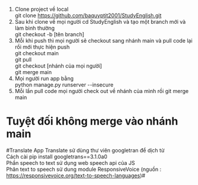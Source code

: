 1. Clone project về local <br />
git clone https://github.com/baquyptit2001/StudyEnglish.git <br />
2. Sau khi clone về mọi người cd StudyEnglish và tạo một branch mới và làm bình thường  <br />
git checkout -b [tên branch] <br />
3. Mỗi khi push thì mọi người sẽ checkout sang nhánh main và pull code lại rồi mới thực hiện push <br />
git checkout main <br />
git pull <br />
git checkout [nhánh của mọi người] <br />
git merge main <br />
4. Mọi người run app bằng <br />
python manage.py runserver --insecure<br />
5. Mỗi lần pull code mọi người check out về nhánh của mình rồi git merge main

# Tuyệt đối không merge vào nhánh main #


#Translate
App Translate sử dùng thư viên googletran để dịch từ <br />
Cách cài  pip install googletrans==3.1.0a0 <br />
Phần speech to text sử dụng web speech api của JS <br />
Phân text to speech sử dung module  ResponsiveVoice (nguồn : https://responsivevoice.org/text-to-speech-languages)#

